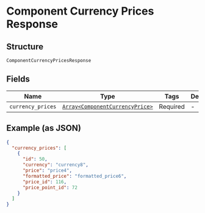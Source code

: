 
# Component Currency Prices Response

## Structure

`ComponentCurrencyPricesResponse`

## Fields

| Name | Type | Tags | Description |
|  --- | --- | --- | --- |
| `currency_prices` | [`Array<ComponentCurrencyPrice>`](../../doc/models/component-currency-price.md) | Required | - |

## Example (as JSON)

```json
{
  "currency_prices": [
    {
      "id": 50,
      "currency": "currency8",
      "price": "price4",
      "formatted_price": "formatted_price6",
      "price_id": 116,
      "price_point_id": 72
    }
  ]
}
```


